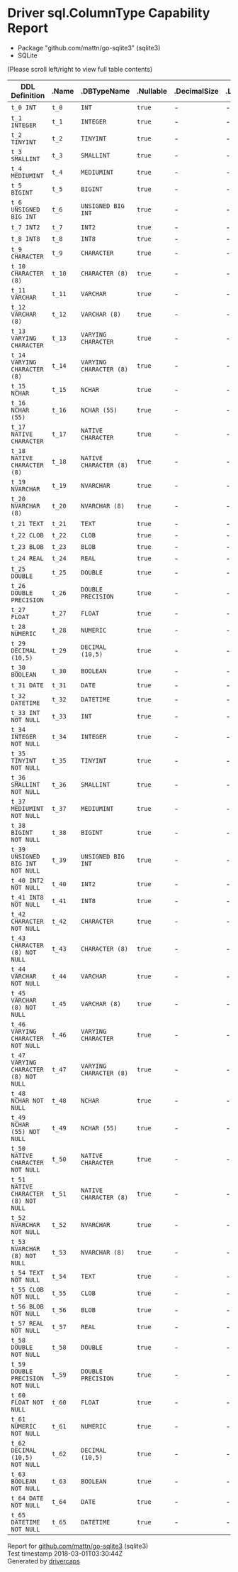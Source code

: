 
# Driver sql.ColumnType Capability Report

- Package "github.com/mattn/go-sqlite3" (sqlite3)
- SQLite

(Please scroll left/right to view full table contents)

<table>
	<thead>
		<tr>
			<th>DDL Definition</th><th>.Name</th><th>.DBTypeName</th><th>.Nullable</th><th>.DecimalSize</th><th>.Length</th><th>.ScanType</th>
		</tr>
	</thead>
	<tbody>
		<tr>
			<td nowrap><code>t_0 INT</code></td>
			<td nowrap><code>t_0</code></td>
			<td nowrap><code>INT</code></td>
			<td nowrap><code>true</code></td>
			<td>-</td>
			<td>-</td>
			<td nowrap><code>nil</code></td>
		</tr>
		<tr>
			<td nowrap><code>t_1 INTEGER</code></td>
			<td nowrap><code>t_1</code></td>
			<td nowrap><code>INTEGER</code></td>
			<td nowrap><code>true</code></td>
			<td>-</td>
			<td>-</td>
			<td nowrap><code>nil</code></td>
		</tr>
		<tr>
			<td nowrap><code>t_2 TINYINT</code></td>
			<td nowrap><code>t_2</code></td>
			<td nowrap><code>TINYINT</code></td>
			<td nowrap><code>true</code></td>
			<td>-</td>
			<td>-</td>
			<td nowrap><code>nil</code></td>
		</tr>
		<tr>
			<td nowrap><code>t_3 SMALLINT</code></td>
			<td nowrap><code>t_3</code></td>
			<td nowrap><code>SMALLINT</code></td>
			<td nowrap><code>true</code></td>
			<td>-</td>
			<td>-</td>
			<td nowrap><code>nil</code></td>
		</tr>
		<tr>
			<td nowrap><code>t_4 MEDIUMINT</code></td>
			<td nowrap><code>t_4</code></td>
			<td nowrap><code>MEDIUMINT</code></td>
			<td nowrap><code>true</code></td>
			<td>-</td>
			<td>-</td>
			<td nowrap><code>nil</code></td>
		</tr>
		<tr>
			<td nowrap><code>t_5 BIGINT</code></td>
			<td nowrap><code>t_5</code></td>
			<td nowrap><code>BIGINT</code></td>
			<td nowrap><code>true</code></td>
			<td>-</td>
			<td>-</td>
			<td nowrap><code>nil</code></td>
		</tr>
		<tr>
			<td nowrap><code>t_6 UNSIGNED BIG INT</code></td>
			<td nowrap><code>t_6</code></td>
			<td nowrap><code>UNSIGNED BIG INT</code></td>
			<td nowrap><code>true</code></td>
			<td>-</td>
			<td>-</td>
			<td nowrap><code>nil</code></td>
		</tr>
		<tr>
			<td nowrap><code>t_7 INT2</code></td>
			<td nowrap><code>t_7</code></td>
			<td nowrap><code>INT2</code></td>
			<td nowrap><code>true</code></td>
			<td>-</td>
			<td>-</td>
			<td nowrap><code>nil</code></td>
		</tr>
		<tr>
			<td nowrap><code>t_8 INT8</code></td>
			<td nowrap><code>t_8</code></td>
			<td nowrap><code>INT8</code></td>
			<td nowrap><code>true</code></td>
			<td>-</td>
			<td>-</td>
			<td nowrap><code>nil</code></td>
		</tr>
		<tr>
			<td nowrap><code>t_9 CHARACTER</code></td>
			<td nowrap><code>t_9</code></td>
			<td nowrap><code>CHARACTER</code></td>
			<td nowrap><code>true</code></td>
			<td>-</td>
			<td>-</td>
			<td nowrap><code>nil</code></td>
		</tr>
		<tr>
			<td nowrap><code>t_10 CHARACTER (8)</code></td>
			<td nowrap><code>t_10</code></td>
			<td nowrap><code>CHARACTER (8)</code></td>
			<td nowrap><code>true</code></td>
			<td>-</td>
			<td>-</td>
			<td nowrap><code>nil</code></td>
		</tr>
		<tr>
			<td nowrap><code>t_11 VARCHAR</code></td>
			<td nowrap><code>t_11</code></td>
			<td nowrap><code>VARCHAR</code></td>
			<td nowrap><code>true</code></td>
			<td>-</td>
			<td>-</td>
			<td nowrap><code>nil</code></td>
		</tr>
		<tr>
			<td nowrap><code>t_12 VARCHAR (8)</code></td>
			<td nowrap><code>t_12</code></td>
			<td nowrap><code>VARCHAR (8)</code></td>
			<td nowrap><code>true</code></td>
			<td>-</td>
			<td>-</td>
			<td nowrap><code>nil</code></td>
		</tr>
		<tr>
			<td nowrap><code>t_13 VARYING CHARACTER</code></td>
			<td nowrap><code>t_13</code></td>
			<td nowrap><code>VARYING CHARACTER</code></td>
			<td nowrap><code>true</code></td>
			<td>-</td>
			<td>-</td>
			<td nowrap><code>nil</code></td>
		</tr>
		<tr>
			<td nowrap><code>t_14 VARYING CHARACTER (8)</code></td>
			<td nowrap><code>t_14</code></td>
			<td nowrap><code>VARYING CHARACTER (8)</code></td>
			<td nowrap><code>true</code></td>
			<td>-</td>
			<td>-</td>
			<td nowrap><code>nil</code></td>
		</tr>
		<tr>
			<td nowrap><code>t_15 NCHAR</code></td>
			<td nowrap><code>t_15</code></td>
			<td nowrap><code>NCHAR</code></td>
			<td nowrap><code>true</code></td>
			<td>-</td>
			<td>-</td>
			<td nowrap><code>nil</code></td>
		</tr>
		<tr>
			<td nowrap><code>t_16 NCHAR (55)</code></td>
			<td nowrap><code>t_16</code></td>
			<td nowrap><code>NCHAR (55)</code></td>
			<td nowrap><code>true</code></td>
			<td>-</td>
			<td>-</td>
			<td nowrap><code>nil</code></td>
		</tr>
		<tr>
			<td nowrap><code>t_17 NATIVE CHARACTER</code></td>
			<td nowrap><code>t_17</code></td>
			<td nowrap><code>NATIVE CHARACTER</code></td>
			<td nowrap><code>true</code></td>
			<td>-</td>
			<td>-</td>
			<td nowrap><code>nil</code></td>
		</tr>
		<tr>
			<td nowrap><code>t_18 NATIVE CHARACTER (8)</code></td>
			<td nowrap><code>t_18</code></td>
			<td nowrap><code>NATIVE CHARACTER (8)</code></td>
			<td nowrap><code>true</code></td>
			<td>-</td>
			<td>-</td>
			<td nowrap><code>nil</code></td>
		</tr>
		<tr>
			<td nowrap><code>t_19 NVARCHAR</code></td>
			<td nowrap><code>t_19</code></td>
			<td nowrap><code>NVARCHAR</code></td>
			<td nowrap><code>true</code></td>
			<td>-</td>
			<td>-</td>
			<td nowrap><code>nil</code></td>
		</tr>
		<tr>
			<td nowrap><code>t_20 NVARCHAR (8)</code></td>
			<td nowrap><code>t_20</code></td>
			<td nowrap><code>NVARCHAR (8)</code></td>
			<td nowrap><code>true</code></td>
			<td>-</td>
			<td>-</td>
			<td nowrap><code>nil</code></td>
		</tr>
		<tr>
			<td nowrap><code>t_21 TEXT</code></td>
			<td nowrap><code>t_21</code></td>
			<td nowrap><code>TEXT</code></td>
			<td nowrap><code>true</code></td>
			<td>-</td>
			<td>-</td>
			<td nowrap><code>nil</code></td>
		</tr>
		<tr>
			<td nowrap><code>t_22 CLOB</code></td>
			<td nowrap><code>t_22</code></td>
			<td nowrap><code>CLOB</code></td>
			<td nowrap><code>true</code></td>
			<td>-</td>
			<td>-</td>
			<td nowrap><code>nil</code></td>
		</tr>
		<tr>
			<td nowrap><code>t_23 BLOB</code></td>
			<td nowrap><code>t_23</code></td>
			<td nowrap><code>BLOB</code></td>
			<td nowrap><code>true</code></td>
			<td>-</td>
			<td>-</td>
			<td nowrap><code>nil</code></td>
		</tr>
		<tr>
			<td nowrap><code>t_24 REAL</code></td>
			<td nowrap><code>t_24</code></td>
			<td nowrap><code>REAL</code></td>
			<td nowrap><code>true</code></td>
			<td>-</td>
			<td>-</td>
			<td nowrap><code>nil</code></td>
		</tr>
		<tr>
			<td nowrap><code>t_25 DOUBLE</code></td>
			<td nowrap><code>t_25</code></td>
			<td nowrap><code>DOUBLE</code></td>
			<td nowrap><code>true</code></td>
			<td>-</td>
			<td>-</td>
			<td nowrap><code>nil</code></td>
		</tr>
		<tr>
			<td nowrap><code>t_26 DOUBLE PRECISION</code></td>
			<td nowrap><code>t_26</code></td>
			<td nowrap><code>DOUBLE PRECISION</code></td>
			<td nowrap><code>true</code></td>
			<td>-</td>
			<td>-</td>
			<td nowrap><code>nil</code></td>
		</tr>
		<tr>
			<td nowrap><code>t_27 FLOAT</code></td>
			<td nowrap><code>t_27</code></td>
			<td nowrap><code>FLOAT</code></td>
			<td nowrap><code>true</code></td>
			<td>-</td>
			<td>-</td>
			<td nowrap><code>nil</code></td>
		</tr>
		<tr>
			<td nowrap><code>t_28 NUMERIC</code></td>
			<td nowrap><code>t_28</code></td>
			<td nowrap><code>NUMERIC</code></td>
			<td nowrap><code>true</code></td>
			<td>-</td>
			<td>-</td>
			<td nowrap><code>nil</code></td>
		</tr>
		<tr>
			<td nowrap><code>t_29 DECIMAL (10,5)</code></td>
			<td nowrap><code>t_29</code></td>
			<td nowrap><code>DECIMAL (10,5)</code></td>
			<td nowrap><code>true</code></td>
			<td>-</td>
			<td>-</td>
			<td nowrap><code>nil</code></td>
		</tr>
		<tr>
			<td nowrap><code>t_30 BOOLEAN</code></td>
			<td nowrap><code>t_30</code></td>
			<td nowrap><code>BOOLEAN</code></td>
			<td nowrap><code>true</code></td>
			<td>-</td>
			<td>-</td>
			<td nowrap><code>nil</code></td>
		</tr>
		<tr>
			<td nowrap><code>t_31 DATE</code></td>
			<td nowrap><code>t_31</code></td>
			<td nowrap><code>DATE</code></td>
			<td nowrap><code>true</code></td>
			<td>-</td>
			<td>-</td>
			<td nowrap><code>nil</code></td>
		</tr>
		<tr>
			<td nowrap><code>t_32 DATETIME</code></td>
			<td nowrap><code>t_32</code></td>
			<td nowrap><code>DATETIME</code></td>
			<td nowrap><code>true</code></td>
			<td>-</td>
			<td>-</td>
			<td nowrap><code>nil</code></td>
		</tr>
		<tr>
			<td nowrap><code>t_33 INT NOT NULL</code></td>
			<td nowrap><code>t_33</code></td>
			<td nowrap><code>INT</code></td>
			<td nowrap><code>true</code></td>
			<td>-</td>
			<td>-</td>
			<td nowrap><code>nil</code></td>
		</tr>
		<tr>
			<td nowrap><code>t_34 INTEGER NOT NULL</code></td>
			<td nowrap><code>t_34</code></td>
			<td nowrap><code>INTEGER</code></td>
			<td nowrap><code>true</code></td>
			<td>-</td>
			<td>-</td>
			<td nowrap><code>nil</code></td>
		</tr>
		<tr>
			<td nowrap><code>t_35 TINYINT NOT NULL</code></td>
			<td nowrap><code>t_35</code></td>
			<td nowrap><code>TINYINT</code></td>
			<td nowrap><code>true</code></td>
			<td>-</td>
			<td>-</td>
			<td nowrap><code>nil</code></td>
		</tr>
		<tr>
			<td nowrap><code>t_36 SMALLINT NOT NULL</code></td>
			<td nowrap><code>t_36</code></td>
			<td nowrap><code>SMALLINT</code></td>
			<td nowrap><code>true</code></td>
			<td>-</td>
			<td>-</td>
			<td nowrap><code>nil</code></td>
		</tr>
		<tr>
			<td nowrap><code>t_37 MEDIUMINT NOT NULL</code></td>
			<td nowrap><code>t_37</code></td>
			<td nowrap><code>MEDIUMINT</code></td>
			<td nowrap><code>true</code></td>
			<td>-</td>
			<td>-</td>
			<td nowrap><code>nil</code></td>
		</tr>
		<tr>
			<td nowrap><code>t_38 BIGINT NOT NULL</code></td>
			<td nowrap><code>t_38</code></td>
			<td nowrap><code>BIGINT</code></td>
			<td nowrap><code>true</code></td>
			<td>-</td>
			<td>-</td>
			<td nowrap><code>nil</code></td>
		</tr>
		<tr>
			<td nowrap><code>t_39 UNSIGNED BIG INT NOT NULL</code></td>
			<td nowrap><code>t_39</code></td>
			<td nowrap><code>UNSIGNED BIG INT</code></td>
			<td nowrap><code>true</code></td>
			<td>-</td>
			<td>-</td>
			<td nowrap><code>nil</code></td>
		</tr>
		<tr>
			<td nowrap><code>t_40 INT2 NOT NULL</code></td>
			<td nowrap><code>t_40</code></td>
			<td nowrap><code>INT2</code></td>
			<td nowrap><code>true</code></td>
			<td>-</td>
			<td>-</td>
			<td nowrap><code>nil</code></td>
		</tr>
		<tr>
			<td nowrap><code>t_41 INT8 NOT NULL</code></td>
			<td nowrap><code>t_41</code></td>
			<td nowrap><code>INT8</code></td>
			<td nowrap><code>true</code></td>
			<td>-</td>
			<td>-</td>
			<td nowrap><code>nil</code></td>
		</tr>
		<tr>
			<td nowrap><code>t_42 CHARACTER NOT NULL</code></td>
			<td nowrap><code>t_42</code></td>
			<td nowrap><code>CHARACTER</code></td>
			<td nowrap><code>true</code></td>
			<td>-</td>
			<td>-</td>
			<td nowrap><code>nil</code></td>
		</tr>
		<tr>
			<td nowrap><code>t_43 CHARACTER (8) NOT NULL</code></td>
			<td nowrap><code>t_43</code></td>
			<td nowrap><code>CHARACTER (8)</code></td>
			<td nowrap><code>true</code></td>
			<td>-</td>
			<td>-</td>
			<td nowrap><code>nil</code></td>
		</tr>
		<tr>
			<td nowrap><code>t_44 VARCHAR NOT NULL</code></td>
			<td nowrap><code>t_44</code></td>
			<td nowrap><code>VARCHAR</code></td>
			<td nowrap><code>true</code></td>
			<td>-</td>
			<td>-</td>
			<td nowrap><code>nil</code></td>
		</tr>
		<tr>
			<td nowrap><code>t_45 VARCHAR (8) NOT NULL</code></td>
			<td nowrap><code>t_45</code></td>
			<td nowrap><code>VARCHAR (8)</code></td>
			<td nowrap><code>true</code></td>
			<td>-</td>
			<td>-</td>
			<td nowrap><code>nil</code></td>
		</tr>
		<tr>
			<td nowrap><code>t_46 VARYING CHARACTER NOT NULL</code></td>
			<td nowrap><code>t_46</code></td>
			<td nowrap><code>VARYING CHARACTER</code></td>
			<td nowrap><code>true</code></td>
			<td>-</td>
			<td>-</td>
			<td nowrap><code>nil</code></td>
		</tr>
		<tr>
			<td nowrap><code>t_47 VARYING CHARACTER (8) NOT NULL</code></td>
			<td nowrap><code>t_47</code></td>
			<td nowrap><code>VARYING CHARACTER (8)</code></td>
			<td nowrap><code>true</code></td>
			<td>-</td>
			<td>-</td>
			<td nowrap><code>nil</code></td>
		</tr>
		<tr>
			<td nowrap><code>t_48 NCHAR NOT NULL</code></td>
			<td nowrap><code>t_48</code></td>
			<td nowrap><code>NCHAR</code></td>
			<td nowrap><code>true</code></td>
			<td>-</td>
			<td>-</td>
			<td nowrap><code>nil</code></td>
		</tr>
		<tr>
			<td nowrap><code>t_49 NCHAR (55) NOT NULL</code></td>
			<td nowrap><code>t_49</code></td>
			<td nowrap><code>NCHAR (55)</code></td>
			<td nowrap><code>true</code></td>
			<td>-</td>
			<td>-</td>
			<td nowrap><code>nil</code></td>
		</tr>
		<tr>
			<td nowrap><code>t_50 NATIVE CHARACTER NOT NULL</code></td>
			<td nowrap><code>t_50</code></td>
			<td nowrap><code>NATIVE CHARACTER</code></td>
			<td nowrap><code>true</code></td>
			<td>-</td>
			<td>-</td>
			<td nowrap><code>nil</code></td>
		</tr>
		<tr>
			<td nowrap><code>t_51 NATIVE CHARACTER (8) NOT NULL</code></td>
			<td nowrap><code>t_51</code></td>
			<td nowrap><code>NATIVE CHARACTER (8)</code></td>
			<td nowrap><code>true</code></td>
			<td>-</td>
			<td>-</td>
			<td nowrap><code>nil</code></td>
		</tr>
		<tr>
			<td nowrap><code>t_52 NVARCHAR NOT NULL</code></td>
			<td nowrap><code>t_52</code></td>
			<td nowrap><code>NVARCHAR</code></td>
			<td nowrap><code>true</code></td>
			<td>-</td>
			<td>-</td>
			<td nowrap><code>nil</code></td>
		</tr>
		<tr>
			<td nowrap><code>t_53 NVARCHAR (8) NOT NULL</code></td>
			<td nowrap><code>t_53</code></td>
			<td nowrap><code>NVARCHAR (8)</code></td>
			<td nowrap><code>true</code></td>
			<td>-</td>
			<td>-</td>
			<td nowrap><code>nil</code></td>
		</tr>
		<tr>
			<td nowrap><code>t_54 TEXT NOT NULL</code></td>
			<td nowrap><code>t_54</code></td>
			<td nowrap><code>TEXT</code></td>
			<td nowrap><code>true</code></td>
			<td>-</td>
			<td>-</td>
			<td nowrap><code>nil</code></td>
		</tr>
		<tr>
			<td nowrap><code>t_55 CLOB NOT NULL</code></td>
			<td nowrap><code>t_55</code></td>
			<td nowrap><code>CLOB</code></td>
			<td nowrap><code>true</code></td>
			<td>-</td>
			<td>-</td>
			<td nowrap><code>nil</code></td>
		</tr>
		<tr>
			<td nowrap><code>t_56 BLOB NOT NULL</code></td>
			<td nowrap><code>t_56</code></td>
			<td nowrap><code>BLOB</code></td>
			<td nowrap><code>true</code></td>
			<td>-</td>
			<td>-</td>
			<td nowrap><code>nil</code></td>
		</tr>
		<tr>
			<td nowrap><code>t_57 REAL NOT NULL</code></td>
			<td nowrap><code>t_57</code></td>
			<td nowrap><code>REAL</code></td>
			<td nowrap><code>true</code></td>
			<td>-</td>
			<td>-</td>
			<td nowrap><code>nil</code></td>
		</tr>
		<tr>
			<td nowrap><code>t_58 DOUBLE NOT NULL</code></td>
			<td nowrap><code>t_58</code></td>
			<td nowrap><code>DOUBLE</code></td>
			<td nowrap><code>true</code></td>
			<td>-</td>
			<td>-</td>
			<td nowrap><code>nil</code></td>
		</tr>
		<tr>
			<td nowrap><code>t_59 DOUBLE PRECISION NOT NULL</code></td>
			<td nowrap><code>t_59</code></td>
			<td nowrap><code>DOUBLE PRECISION</code></td>
			<td nowrap><code>true</code></td>
			<td>-</td>
			<td>-</td>
			<td nowrap><code>nil</code></td>
		</tr>
		<tr>
			<td nowrap><code>t_60 FLOAT NOT NULL</code></td>
			<td nowrap><code>t_60</code></td>
			<td nowrap><code>FLOAT</code></td>
			<td nowrap><code>true</code></td>
			<td>-</td>
			<td>-</td>
			<td nowrap><code>nil</code></td>
		</tr>
		<tr>
			<td nowrap><code>t_61 NUMERIC NOT NULL</code></td>
			<td nowrap><code>t_61</code></td>
			<td nowrap><code>NUMERIC</code></td>
			<td nowrap><code>true</code></td>
			<td>-</td>
			<td>-</td>
			<td nowrap><code>nil</code></td>
		</tr>
		<tr>
			<td nowrap><code>t_62 DECIMAL (10,5) NOT NULL</code></td>
			<td nowrap><code>t_62</code></td>
			<td nowrap><code>DECIMAL (10,5)</code></td>
			<td nowrap><code>true</code></td>
			<td>-</td>
			<td>-</td>
			<td nowrap><code>nil</code></td>
		</tr>
		<tr>
			<td nowrap><code>t_63 BOOLEAN NOT NULL</code></td>
			<td nowrap><code>t_63</code></td>
			<td nowrap><code>BOOLEAN</code></td>
			<td nowrap><code>true</code></td>
			<td>-</td>
			<td>-</td>
			<td nowrap><code>nil</code></td>
		</tr>
		<tr>
			<td nowrap><code>t_64 DATE NOT NULL</code></td>
			<td nowrap><code>t_64</code></td>
			<td nowrap><code>DATE</code></td>
			<td nowrap><code>true</code></td>
			<td>-</td>
			<td>-</td>
			<td nowrap><code>nil</code></td>
		</tr>
		<tr>
			<td nowrap><code>t_65 DATETIME NOT NULL</code></td>
			<td nowrap><code>t_65</code></td>
			<td nowrap><code>DATETIME</code></td>
			<td nowrap><code>true</code></td>
			<td>-</td>
			<td>-</td>
			<td nowrap><code>nil</code></td>
		</tr>
	</tbody>
</table>

Report for [github.com/mattn/go-sqlite3](https://github.com/mattn/go-sqlite3) (sqlite3)<br/>
Test timestamp 2018-03-01T03:30:44Z<br/>
Generated by [drivercaps](https://github.com/jimsmart/drivercaps)

